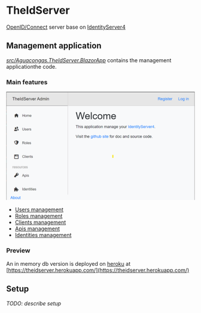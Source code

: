 # TheIdServer

[OpenID/Connect](https://openid.net/connect/) server base on [IdentityServer4](https://identityserver4.readthedocs.io/en/latest/)

## Management application

[*src/Aguacongas.TheIdServer.BlazorApp*](src/Aguacongas.TheIdServer.BlazorApp) contains the management applicationthe code.

### Main features

![home](/doc/assets/home.png)

* [Users management](/doc/USER.md)
* [Roles management](/doc/ROLE.md)
* [Clients management](/doc/CLIENT.md)
* [Apis management](/doc/API.md)
* [Identities management](/doc/IDENTITY.md)

### Preview 

An in memory db version is deployed on [heroku](https://www.heroku.com/) at [https://theidserver.herokuapp.com/](https://theidserver.herokuapp.com/)

## Setup

*TODO: describe setup*
